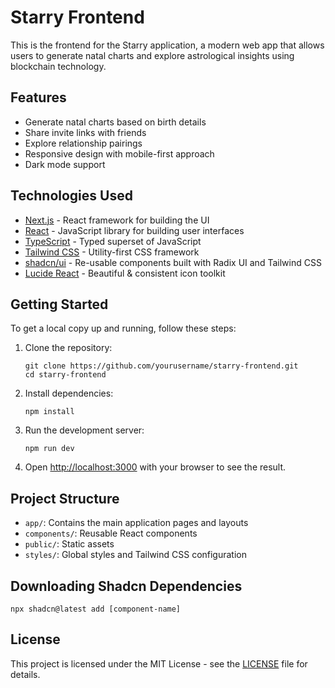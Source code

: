 # Starry Frontend

This is the frontend for the Starry application, a modern web app that allows users to generate natal charts and explore astrological insights using blockchain technology.

## Features

- Generate natal charts based on birth details
- Share invite links with friends
- Explore relationship pairings
- Responsive design with mobile-first approach
- Dark mode support

## Technologies Used

- [Next.js](https://nextjs.org/) - React framework for building the UI
- [React](https://reactjs.org/) - JavaScript library for building user interfaces
- [TypeScript](https://www.typescriptlang.org/) - Typed superset of JavaScript
- [Tailwind CSS](https://tailwindcss.com/) - Utility-first CSS framework
- [shadcn/ui](https://ui.shadcn.com/) - Re-usable components built with Radix UI and Tailwind CSS
- [Lucide React](https://lucide.dev/) - Beautiful & consistent icon toolkit

## Getting Started

To get a local copy up and running, follow these steps:

1. Clone the repository:
   ```
   git clone https://github.com/yourusername/starry-frontend.git
   cd starry-frontend
   ```

2. Install dependencies:
   ```
   npm install
   ```

3. Run the development server:
   ```
   npm run dev
   ```

4. Open [http://localhost:3000](http://localhost:3000) with your browser to see the result.

## Project Structure

- `app/`: Contains the main application pages and layouts
- `components/`: Reusable React components
- `public/`: Static assets
- `styles/`: Global styles and Tailwind CSS configuration

## Downloading Shadcn Dependencies
   ```
   npx shadcn@latest add [component-name]
   ```

## License

This project is licensed under the MIT License - see the [LICENSE](LICENSE) file for details.
